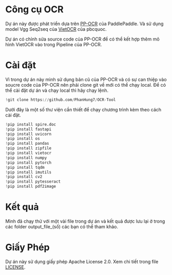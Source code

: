 # Công cụ OCR
Dự án này được phát triển dựa trên [PP-OCR](https://github.com/PaddlePaddle/PaddleOCR) của PaddlePaddle. Và sử dụng model Vgg Seq2seq của [VietOCR](https://github.com/pbcquoc/vietocr) của pbcquoc.

Dự án có chỉnh sửa source code của PP-OCR để có thể kết hợp thêm mô hình VietOCR vào trong Pipeline của PP-OCR.

# Cài đặt
Vì trong dự án này mình sử dụng bản cũ của PP-OCR và có sự can thiệp vào soucre code của PP-OCR nên phải clone git về mới có thể chạy local. Để có thể cài đặt dự án và chạy local thì hãy chạy lệnh. 

```python
!git clone https://github.com/PhanHung7/OCR-Tool
```

Dưới đây là một số thư viện cần thiết để chạy chương trình kèm theo cách cài đặt.

```python
!pip install spire.doc
!pip install fastapi
!pip install uvicorn
!pip install os
!pip install pandas
!pip install zipfile
!pip install vietocr
!pip install numpy
!pip install pytorch
!pip install tqdm
!pip install imutils
!pip install cv2
!pip install pytesseract
!pip install pdf2image
```

# Kết quả
Mình đã chạy thử với một vài file trong dự án và kết quả được lưu lại ở trong các folder output_file_(số) các bạn có thể tham khảo.

# Giấy Phép
Dự án này sử dụng giấy phép Apache License 2.0. Xem chi tiết trong file [LICENSE](./LICENSE).